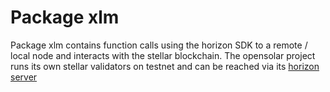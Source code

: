 # Package xlm

Package xlm contains function calls using the horizon SDK to a remote / local node and interacts with the stellar blockchain. The opensolar project runs its own stellar validators on testnet and can be reached via its [horizon server](http://35.192.122.229:8080)
